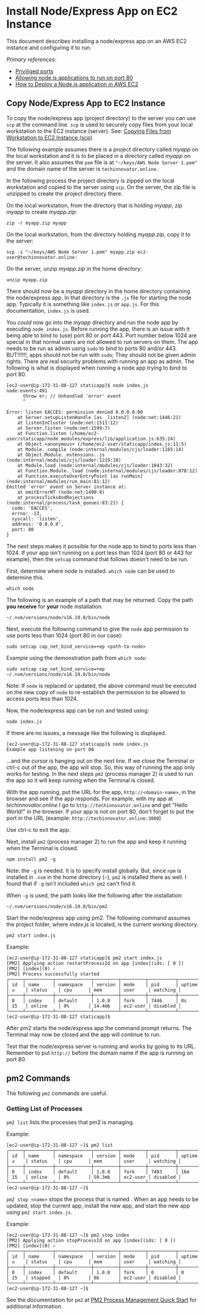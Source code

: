 # Install Node/Express App on EC2 Instance

This document describes installing a node/express app on an AWS EC2 instance and configuring it to run.

*Primary references:* 
* [Priviliged ports](https://www.w3.org/Daemon/User/Installation/PrivilegedPorts.html)
* [Allowing node.js applications to run on port 80](https://serverfault.com/questions/665709/allowing-node-js-applications-to-run-on-port-80)
* [How to Deploy a Node.js application in AWS EC2](https://plainenglish.io/blog/deploying-a-nodejs-application-in-aws-ec2)

## Copy Node/Express App to EC2 Instance

To copy the node/express app (project directory) to the server you can use ```scp``` at the command line. ```scp``` is used to securely copy files from your local workstation to the EC2 instance (server). See: [Copying Files from Workstation to EC2 Instance (scp)](aws_ec2_copy_files.md)

The following example assumes there is a project directory called *myapp* on the local workstation and it is to be placed in a directory called 
*myapp* on the server. It also assumes the ```pem``` file is at ```"~/keys/AWS Node Server 1.pem"``` and the domain name of the server is ```techinnovator.online```.

In the following process the project directory is zipped on the local workstation and copied to the server using ```scp```.  On the server, the zip file is unzipped to create the project directory there.

On the local workstation, from the directory that is holding *myapp*, zip *myapp* to create *myapp.zip*:

```zip -r myapp.zip myapp```

On the local workstation, from the directory holding *myapp.zip*, copy it to the server:

```scp -i "~/keys/AWS Node Server 1.pem" myapp.zip ec2-user@techinnovator.online:```

On the server, unzip *myapp.zip* in the home directory:

```unzip myapp.zip```

There should now be a *myapp* directory in the home directory containing the node/express app. In that directory is the 
```.js``` file for starting the node app. Typically it is something like ```index.js``` or ```app.js```.  For this documentation, 
```index.js``` is used.

You *could* now go into the *myapp* directory and run the node app by executing ```node index.js```. Before running the app,
there is an issue with it being able to bind to (use) port 80 or port 443. Port number below 1024 are
special in that normal users are not allowed to run servers on them. The app needs to be run as admin using ```sudo``` to
bind to ports 80 and/or 443. BUT!!!!!!, apps should not be run with ```sudo```; They should not be given admin rights. There are
real security problems with running an app as admin. The following is what is displayed when running a node app trying to 
bind to port 80.

```
[ec2-user@ip-172-31-88-127 staticapp]$ node index.js
node:events:491
      throw er; // Unhandled 'error' event
      ^

Error: listen EACCES: permission denied 0.0.0.0:80
    at Server.setupListenHandle [as _listen2] (node:net:1446:21)
    at listenInCluster (node:net:1511:12)
    at Server.listen (node:net:1599:7)
    at Function.listen (/home/ec2-user/staticapp/node_modules/express/lib/application.js:635:24)
    at Object.<anonymous> (/home/ec2-user/staticapp/index.js:11:5)
    at Module._compile (node:internal/modules/cjs/loader:1165:14)
    at Object.Module._extensions..js (node:internal/modules/cjs/loader:1219:10)
    at Module.load (node:internal/modules/cjs/loader:1043:32)
    at Function.Module._load (node:internal/modules/cjs/loader:878:12)
    at Function.executeUserEntryPoint [as runMain] (node:internal/modules/run_main:81:12)
Emitted 'error' event on Server instance at:
    at emitErrorNT (node:net:1490:8)
    at processTicksAndRejections (node:internal/process/task_queues:83:21) {
  code: 'EACCES',
  errno: -13,
  syscall: 'listen',
  address: '0.0.0.0',
  port: 80
}
```

The next steps makes it possible for the node app to bind to ports less than 1024. If your app isn't running on a port
less than 1024 (port 80 or 443 for example), then the ```setcap``` command that follows doesn't need to be run.

First, determine where node is installed. ```which node``` can be used to determine this.

```which node```

The following is an example of a path that may be returned. Copy the path **you receive** for **your** node installation.

```~/.nvm/versions/node/v16.19.0/bin/node```

Next, execute the following command to give the ```node``` app permission to use ports less than 1024 (port 80 in our case):

```sudo setcap cap_net_bind_service=+ep <path-to-node>```

Example using the demonstration path from ```which node```:

```sudo setcap cap_net_bind_service=+ep ~/.nvm/versions/node/v16.19.0/bin/node```

Note: If ```node``` is replaced or updated, the above command must be executed on the new copy of ```node``` to re-establish the permission to be allowed to access ports less than 1024.

Now, the node/express app can be run and tested using:

```node index.js```

If there are no issues, a message like the following is displayed.

```
[ec2-user@ip-172-31-88-127 staticapp]$ node index.js
Example app listening on port 80
```
...and the cursor is hanging out on the next line. If we close the Terminal or ctrl-c out of the app, the app will stop. 
So, this way of running the app only works for testing. In the next steps ```pm2``` (process manager 2) is used to run the app
so it will keep running when the Terminal is closed.

With the app running, put the URL for the app, ```http://<domain-name>```, in the browser and see if the app responds. For example,
with my app at *techinnovator.online* I go to ```http://techinnovator.online``` and get "Hello World!" in the browser. If your app
is not on port 80, don't forget to put the port in the URL (example: ```http://techinnovator.online:3000```)

Use ctrl-c to exit the app.

Next, install ```pm2``` (process manager 2) to run the app and keep it running when the Terminal is closed.

```npm install pm2 -g```

Note: the ```-g``` is needed. It is to specify install globally. But, since ```npm``` is installed in ```.nvm``` in the
home directory (```~```), ```pm2``` is installed there as well. I found that if ```-g``` isn't included ```which pm2``` can't find it.

When ```-g``` is used, the path looks like the following after the installation:

```
~/.nvm/versions/node/v16.19.0/bin/pm2
```

Start the node/express app using pm2. The following command assumes the project folder, where *index.js* is located, is the current working directory.

```pm2 start index.js```

Example:

```
[ec2-user@ip-172-31-88-127 staticapp]$ pm2 start index.js
[PM2] Applying action restartProcessId on app [index](ids: [ 0 ])
[PM2] [index](0) ✓
[PM2] Process successfully started
┌─────┬──────────┬─────────────┬─────────┬─────────┬──────────┬────────┬──────┬───────────┬──────────┬──────────┬──────────┬──────────┐
│ id  │ name     │ namespace   │ version │ mode    │ pid      │ uptime │ ↺    │ status    │ cpu      │ mem      │ user     │ watching │
├─────┼──────────┼─────────────┼─────────┼─────────┼──────────┼────────┼──────┼───────────┼──────────┼──────────┼──────────┼──────────┤
│ 0   │ index    │ default     │ 1.0.0   │ fork    │ 7446     │ 0s     │ 15   │ online    │ 0%       │ 14.4mb   │ ec2-user │ disabled │
└─────┴──────────┴─────────────┴─────────┴─────────┴──────────┴────────┴──────┴───────────┴──────────┴──────────┴──────────┴──────────┘
[ec2-user@ip-172-31-88-127 staticapp]$ 

```

After pm2 starts the node/express app the command prompt returns. The Terminal may now be closed and the app will continue to run.

Test that the node/express server is running and works by going to its URL. Remember to put ```http://``` before the domain name if the app is running on port 80.
 
## pm2 Commands

The following ```pm2``` commands are useful.

### Getting List of Processes

```pm2 list``` lists the processes that pm2 is managing.

Example:

```
[ec2-user@ip-172-31-88-127 ~]$ pm2 list
┌─────┬──────────┬─────────────┬─────────┬─────────┬──────────┬────────┬──────┬───────────┬──────────┬──────────┬──────────┬──────────┐
│ id  │ name     │ namespace   │ version │ mode    │ pid      │ uptime │ ↺    │ status    │ cpu      │ mem      │ user     │ watching │
├─────┼──────────┼─────────────┼─────────┼─────────┼──────────┼────────┼──────┼───────────┼──────────┼──────────┼──────────┼──────────┤
│ 0   │ index    │ default     │ 1.0.0   │ fork    │ 7483     │ 16m    │ 15   │ online    │ 0%       │ 50.3mb   │ ec2-user │ disabled │
└─────┴──────────┴─────────────┴─────────┴─────────┴──────────┴────────┴──────┴───────────┴──────────┴──────────┴──────────┴──────────┘
[ec2-user@ip-172-31-88-127 ~]$ 
```

```pm2 stop <name>``` stops the process that is named <name>. When an app needs to be updated, stop the current app, install the new app, and start the new app using ```pm2 start index.js```.
      
Example:
      
```
[ec2-user@ip-172-31-88-127 ~]$ pm2 stop index
[PM2] Applying action stopProcessId on app [index](ids: [ 0 ])
[PM2] [index](0) ✓
┌─────┬──────────┬─────────────┬─────────┬─────────┬──────────┬────────┬──────┬───────────┬──────────┬──────────┬──────────┬──────────┐
│ id  │ name     │ namespace   │ version │ mode    │ pid      │ uptime │ ↺    │ status    │ cpu      │ mem      │ user     │ watching │
├─────┼──────────┼─────────────┼─────────┼─────────┼──────────┼────────┼──────┼───────────┼──────────┼──────────┼──────────┼──────────┤
│ 0   │ index    │ default     │ 1.0.0   │ fork    │ 0        │ 0      │ 15   │ stopped   │ 0%       │ 0b       │ ec2-user │ disabled │
└─────┴──────────┴─────────────┴─────────┴─────────┴──────────┴────────┴──────┴───────────┴──────────┴──────────┴──────────┴──────────┘
[ec2-user@ip-172-31-88-127 ~]$   
```

See the documentation for ```pm2``` at [PM2 Process Management Quick Start](https://pm2.keymetrics.io/docs/usage/quick-start/) for additional information.
